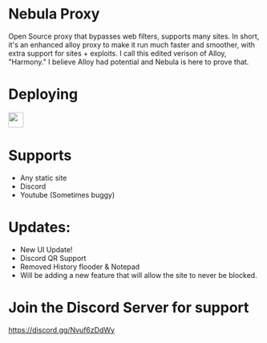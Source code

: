 # Nebula Proxy
Open Source proxy that bypasses web filters, supports many sites. In short, it's an enhanced alloy proxy to make it run much faster and smoother, with extra support for sites + exploits. I call this edited verison of Alloy, "Harmony." I believe Alloy had potential and Nebula is here to prove that. 

# Deploying

<a href="https://repl.it/github/jangodev/nebulaproxy"><img height="30px" src="https://raw.githubusercontent.com/FogNetwork/Tsunami/main/deploy/replit2.svg"><img></a>

# Supports
- Any static site
- Discord
- Youtube (Sometimes buggy)

# Updates:
- New UI Update!
- Discord QR Support
- Removed History flooder & Notepad
- Will be adding a new feature that will allow the site to never be blocked.

# Join the Discord Server for support
https://discord.gg/Nvuf6zDdWy
